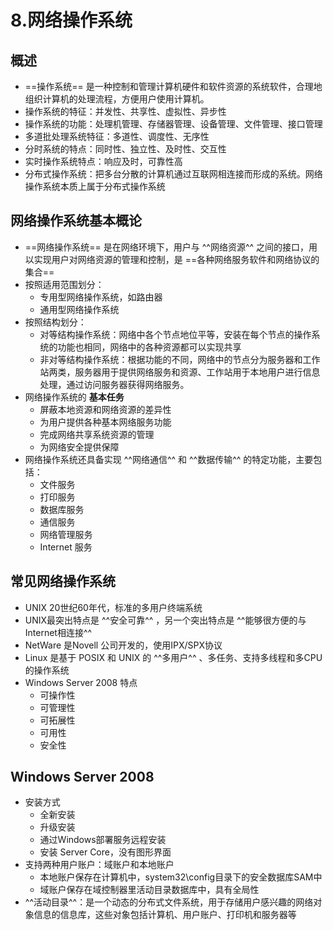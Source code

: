 # 8.网络操作系统
## 概述
* ==操作系统== 是一种控制和管理计算机硬件和软件资源的系统软件，合理地组织计算机的处理流程，方便用户使用计算机。
* 操作系统的特征：并发性、共享性、虚拟性、异步性
* 操作系统的功能：处理机管理、存储器管理、设备管理、文件管理、接口管理
* 多道批处理系统特征：多道性、调度性、无序性
* 分时系统的特点：同时性、独立性、及时性、交互性
* 实时操作系统特点：响应及时，可靠性高
* 分布式操作系统：把多台分散的计算机通过互联网相连接而形成的系统。网络操作系统本质上属于分布式操作系统

## 网络操作系统基本概论
* ==网络操作系统== 是在网络环境下，用户与 ^^网络资源^^ 之间的接口，用以实现用户对网络资源的管理和控制，是 ==各种网络服务软件和网络协议的集合==
* 按照适用范围划分：
    * 专用型网络操作系统，如路由器
    * 通用型网络操作系统
* 按照结构划分：
    * 对等结构操作系统：网络中各个节点地位平等，安装在每个节点的操作系统的功能也相同，网络中的各种资源都可以实现共享
    * 非对等结构操作系统：根据功能的不同，网络中的节点分为服务器和工作站两类，服务器用于提供网络服务和资源、工作站用于本地用户进行信息处理，通过访问服务器获得网络服务。
* 网络操作系统的 __基本任务__
    * 屏蔽本地资源和网络资源的差异性
    * 为用户提供各种基本网络服务功能
    * 完成网络共享系统资源的管理
    * 为网络安全提供保障
* 网络操作系统还具备实现 ^^网络通信^^ 和 ^^数据传输^^ 的特定功能，主要包括：
    * 文件服务
    * 打印服务
    * 数据库服务
    * 通信服务
    * 网络管理服务
    * Internet 服务
## 常见网络操作系统
* UNIX 20世纪60年代，标准的多用户终端系统
* UNIX最突出特点是 ^^安全可靠^^ ，另一个突出特点是 ^^能够很方便的与Internet相连接^^
* NetWare 是Novell 公司开发的，使用IPX/SPX协议
* Linux 是基于 POSIX 和 UNIX 的 ^^多用户^^ 、多任务、支持多线程和多CPU的操作系统
* Windows Server 2008 特点
    * 可操作性
    * 可管理性
    * 可拓展性
    * 可用性
    * 安全性
## Windows Server 2008
* 安装方式
    * 全新安装
    * 升级安装
    * 通过Windows部署服务远程安装
    * 安装 Server Core，没有图形界面
* 支持两种用户账户：域账户和本地账户
    * 本地账户保存在计算机中，system32\config目录下的安全数据库SAM中
    * 域账户保存在域控制器里活动目录数据库中，具有全局性
* ^^活动目录^^：是一个动态的分布式文件系统，用于存储用户感兴趣的网络对象信息的信息库，这些对象包括计算机、用户账户、打印机和服务器等
